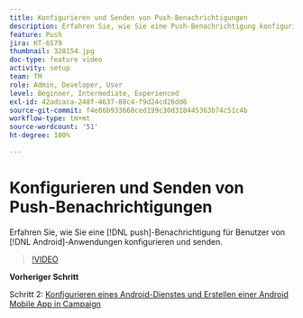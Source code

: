 ```yaml
---
title: Konfigurieren und Senden von Push-Benachrichtigungen
description: Erfahren Sie, wie Sie eine Push-Benachrichtigung konfigurieren und an Android-App-Benutzer senden.
feature: Push
jira: KT-6579
thumbnail: 328154.jpg
doc-type: feature video
activity: setup
team: TM
role: Admin, Developer, User
level: Beginner, Intermediate, Experienced
exl-id: 42adcaca-248f-4637-88c4-f9d24cd26dd6
source-git-commit: f4e86b933660ced199c30d318445363b74c51c4b
workflow-type: tm+mt
source-wordcount: '51'
ht-degree: 100%

---
```


# Konfigurieren und Senden von Push-Benachrichtigungen

Erfahren Sie, wie Sie eine [!DNL push]-Benachrichtigung für Benutzer von [!DNL Android]-Anwendungen konfigurieren und senden.

>[!VIDEO](https://video.tv.adobe.com/v/328154?quality=12&learn=on)

**Vorheriger Schritt**

Schritt 2: [Konfigurieren eines Android-Dienstes und Erstellen einer Android Mobile App in Campaign](/help/tutorial-getting-started-with-push-notifications-for-android/configuring-an-android-service-in-campaign.md)

